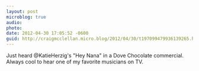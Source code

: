```yaml
---
layout: post
microblog: true
audio: 
photo: 
date: 2012-04-30 17:05:52 -0600
guid: http://craigmcclellan.micro.blog/2012/04/30/t197099479936139265.html
---
```

Just heard @KatieHerzig's "Hey Nana" in a Dove Chocolate commercial. Always cool to hear one of my favorite musicians on TV.
